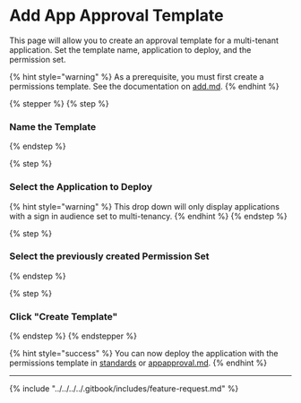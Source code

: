 # Add App Approval Template

This page will allow you to create an approval template for a multi-tenant application. Set the template name, application to deploy, and the permission set.

{% hint style="warning" %}
As a prerequisite, you must first create a permissions template. See the documentation on [add.md](../permission-sets/add.md "mention").
{% endhint %}

{% stepper %}
{% step %}
### Name the Template


{% endstep %}

{% step %}
### Select the Application to Deploy

{% hint style="warning" %}
This drop down will only display applications with a sign in audience set to multi-tenancy.
{% endhint %}
{% endstep %}

{% step %}
### Select the previously created Permission Set


{% endstep %}

{% step %}
### Click "Create Template"


{% endstep %}
{% endstepper %}

{% hint style="success" %}
You can now deploy the application with the permissions template in [standards](../../standards/ "mention") or [appapproval.md](../../../tools/tenant-tools/appapproval.md "mention").
{% endhint %}

***

{% include "../../../../.gitbook/includes/feature-request.md" %}
